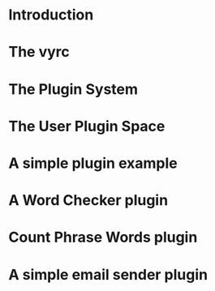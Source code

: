 Introduction
============

The vyrc
========

The Plugin System
=================

The User Plugin Space
=====================

A simple plugin example
=======================

A Word Checker plugin
=====================

Count Phrase Words plugin
=========================

A simple email sender plugin
============================



